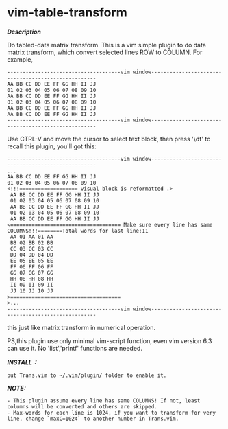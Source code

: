 # vim-table-transform


***Description***


Do tabled-data matrix transform.
This is a vim simple plugin to do data matrix transform, which convert selected lines ROW to COLUMN.
For example,
```
-------------------------------------vim window----------------------------------------------------
AA BB CC DD EE FF GG HH II JJ
01 02 03 04 05 06 07 08 09 10
AA BB CC DD EE FF GG HH II JJ
01 02 03 04 05 06 07 08 09 10
AA BB CC DD EE FF GG HH II JJ
AA BB CC DD EE FF GG HH II JJ
-------------------------------------vim window----------------------------------------------------
```
Use CTRL-V and move the cursor to select text block, then press '\dt' to recall this plugin, you'll got this:
```
-------------------------------------vim window----------------------------------------------------
...
AA BB CC DD EE FF GG HH II JJ
01 02 03 04 05 06 07 08 09 10
<!!!=================== visual block is reformatted .>
 AA BB CC DD EE FF GG HH II JJ
 01 02 03 04 05 06 07 08 09 10
 AA BB CC DD EE FF GG HH II JJ
 01 02 03 04 05 06 07 08 09 10
 AA BB CC DD EE FF GG HH II JJ
<==================================== Make sure every line has same COLUMNS!!!========Total words for last line:11
 AA 01 AA 01 AA
 BB 02 BB 02 BB
 CC 03 CC 03 CC
 DD 04 DD 04 DD
 EE 05 EE 05 EE
 FF 06 FF 06 FF
 GG 07 GG 07 GG
 HH 08 HH 08 HH
 II 09 II 09 II
 JJ 10 JJ 10 JJ
>====================================
>...
-------------------------------------vim window----------------------------------------------------
```
this just like matrix transform in numerical operation.


PS,this plugin use only minimal vim-script function, even vim version 6.3 can use it. No 'list','printf' functions are needed.

***INSTALL：***

    put Trans.vim to ~/.vim/plugin/ folder to enable it.

***NOTE:***

    - This plugin assume every line has same COLUMNS! If not, least columns will be converted and others are skipped.
    - Max-words for each line is 1024, if you want to transform for very line, change `maxC=1024` to another number in Trans.vim.
